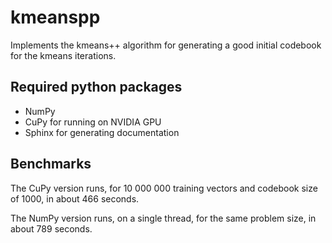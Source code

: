 # kmeanspp

Implements the kmeans++ algorithm for generating a good initial codebook for the kmeans iterations.

## Required python packages
- NumPy
- CuPy for running on NVIDIA GPU
- Sphinx for generating documentation

## Benchmarks
The CuPy version runs, for 10 000 000 training vectors and codebook size of 1000, in about 466 seconds.

The NumPy version runs, on a single thread, for the same problem size, in about 789 seconds.
